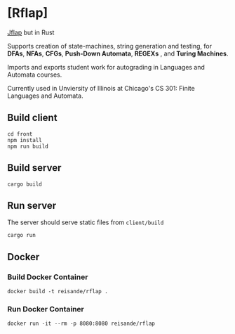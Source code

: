 # [Rflap]

[Jflap](http://www.jflap.org/)  but in Rust

Supports creation of state-machines, string generation and testing, for **DFAs**, **NFAs**, **CFGs**, **Push-Down Automata**, **REGEXs** , and **Turing Machines**. 

Imports and exports student work for autograding in Languages and Automata courses.

Currently used in Unviersity of Illinois at Chicago's CS 301: Finite Languages and Automata.

## Build client
```
cd front
npm install
npm run build
```

## Build server
```
cargo build
```

## Run server
The server should serve static files from `client/build`
```
cargo run
```

## Docker
### Build Docker Container
```
docker build -t reisande/rflap .
```

### Run Docker Container
```
docker run -it --rm -p 8080:8080 reisande/rflap
```
